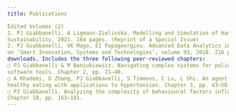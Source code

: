```yaml
---
title: Publications

Edited Volumes (2)
1. PJ Giabbanelli, A Ligmann-Zielinska. Modelling and Simulation of Human-Environment Interactions.
Sustainability, 2021. 164 pages. (Reprint of a Special Issue)
2. PJ Giabbanelli, VK Mago, EI Papageorgiou. Advanced Data Analytics in Health. Springer, series
on ‘Smart Innovation, Systems and Technologies’, volume 93, 2018. 216 pages. Over 12,000
downloads. Includes the three following peer-reviewed chapters:
○ PJ Giabbanelli & M Baniukiewicz. Navigating complex systems for policymaking using simple
software tools. Chapter 2, pp. 21–40.
○ A Khademi, D Zhang, PJ Giabbanelli, S Timmons, C Lu, L Shi. An agent-based model of
healthy eating with applications to hypertension. Chapter 3, pp. 43–58.
○ PJ Giabbanelli. Analyzing the complexity of behavioural factors influencing weight in adults.
Chapter 10, pp. 163–181.
---
```

